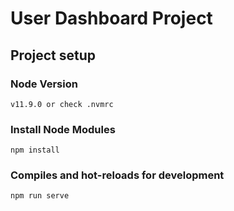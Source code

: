 # User Dashboard Project

## Project setup
### Node Version
```
v11.9.0 or check .nvmrc
```
### Install Node Modules
```
npm install
```

### Compiles and hot-reloads for development
```
npm run serve
```

